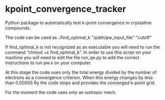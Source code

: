# kpoint_convergence_tracker
Python package to automatically test k-point convergence in crystalline compounds.

The code can be used as 
./find_optimal_k  "/path/pw_input_file"  "cutoff"

If find_optimal_k is not recognized as an executable you will need to run the command “chmod +x find_optimal_k”. In order to use this script on your machine you will need to edit the file run_qe.py to add the correct instructions to run pw.x on your computer.  

At this stage the code uses only the total energy divided by the number of electrons as a convergence criterion. When this energy changes by less than 0.00005 Ry the code stops and provides the converged k-point grid.  

For the moment the code uses only an isotropic mech.
